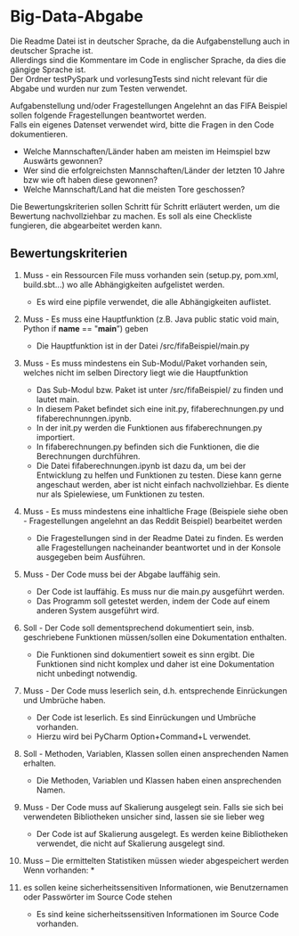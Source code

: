 # Big-Data-Abgabe

Die Readme Datei ist in deutscher Sprache, da die Aufgabenstellung auch in deutscher Sprache ist.  
Allerdings sind die Kommentare im Code in englischer Sprache, da dies die gängige Sprache ist.  
Der Ordner testPySpark und vorlesungTests sind nicht relevant für die Abgabe und wurden nur zum Testen verwendet.


Aufgabenstellung und/oder Fragestellungen
Angelehnt an das FIFA Beispiel sollen folgende Fragestellungen beantwortet werden.  
Falls ein eigenes Datenset verwendet wird, bitte die Fragen in den Code dokumentieren.

* Welche Mannschaften/Länder haben am meisten im Heimspiel bzw Auswärts gewonnen?
* Wer sind die erfolgreichsten Mannschaften/Länder der letzten 10 Jahre bzw wie oft haben diese gewonnen?
* Welche Mannschaft/Land hat die meisten Tore geschossen?

Die Bewertungskriterien sollen Schritt für Schritt erläutert werden, um die Bewertung nachvollziehbar zu machen.
Es soll als eine Checkliste fungieren, die abgearbeitet werden kann.

## Bewertungskriterien

1. Muss - ein Ressourcen File muss vorhanden sein (setup.py, pom.xml, build.sbt...) wo alle
   Abhängigkeiten aufgelistet werden.
    * Es wird eine pipfile verwendet, die alle Abhängigkeiten auflistet.


2. Muss - Es muss eine Hauptfunktion (z.B. Java public static void main, Python if
   __name__ == "__main__”) geben
    * Die Hauptfunktion ist in der Datei /src/fifaBeispiel/main.py
   

3. Muss - Es muss mindestens ein Sub-Modul/Paket vorhanden sein, welches nicht im
   selben Directory liegt wie die Hauptfunktion
    * Das Sub-Modul bzw. Paket ist unter /src/fifaBeispiel/ zu finden und lautet main.
    * In diesem Paket befindet sich eine init.py, fifaberechnungen.py und fifaberechnunngen.ipynb.
    * In der init.py werden die Funktionen aus fifaberechnungen.py importiert.
    * In fifaberechnungen.py befinden sich die Funktionen, die die Berechnungen durchführen.
    * Die Datei fifaberechnungen.ipynb ist dazu da, um bei der Entwicklung zu helfen und Funktionen zu testen. Diese kann gerne angeschaut werden, aber ist nicht einfach nachvollziehbar. Es diente nur als Spielewiese, um Funktionen zu testen.


4. Muss - Es muss mindestens eine inhaltliche Frage (Beispiele siehe oben -
   Fragestellungen angelehnt an das Reddit Beispiel) bearbeitet werden
    * Die Fragestellungen sind in der Readme Datei zu finden. Es werden alle Fragestellungen nacheinander beantwortet
      und in der Konsole ausgegeben beim Ausführen.


5. Muss - Der Code muss bei der Abgabe lauffähig sein.
    * Der Code ist lauffähig. Es muss nur die main.py ausgeführt werden.
    * Das Programm soll getestet werden, indem der Code auf einem anderen System ausgeführt wird.


6. Soll - Der Code soll dementsprechend dokumentiert sein, insb. geschriebene Funktionen
   müssen/sollen eine Dokumentation enthalten.
    * Die Funktionen sind dokumentiert soweit es sinn ergibt. Die Funktionen sind nicht komplex und daher ist eine
      Dokumentation nicht unbedingt notwendig.


7. Muss - Der Code muss leserlich sein, d.h. entsprechende Einrückungen und Umbrüche
   haben.
   * Der Code ist leserlich. Es sind Einrückungen und Umbrüche vorhanden. 
   * Hierzu wird bei PyCharm Option+Command+L verwendet.


8. Soll - Methoden, Variablen, Klassen sollen einen ansprechenden Namen erhalten.
   * Die Methoden, Variablen und Klassen haben einen ansprechenden Namen.
   

9. Muss - Der Code muss auf Skalierung ausgelegt sein. Falls sie sich bei verwendeten
   Bibliotheken unsicher sind, lassen sie sie lieber weg
   * Der Code ist auf Skalierung ausgelegt. Es werden keine Bibliotheken verwendet, die nicht auf Skalierung ausgelegt
         sind.


10. Muss – Die ermittelten Statistiken müssen wieder abgespeichert werden
    Wenn vorhanden:
    * 


11. es sollen keine sicherheitssensitiven Informationen, wie Benutzernamen oder
    Passwörter im Source Code stehen
    * Es sind keine sicherheitssensitiven Informationen im Source Code vorhanden.